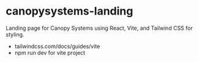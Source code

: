 # canopysystems-landing
Landing page for Canopy Systems using React, Vite, and Tailwind CSS for styling. 

- tailwindcss.com/docs/guides/vite
- npm run dev for vite project
